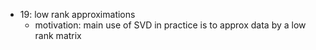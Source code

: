 - 19: low rank approximations
	- motivation: main use of SVD in practice is to approx data by a low rank matrix
